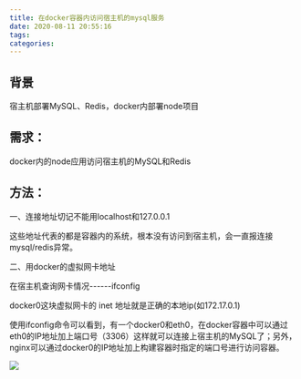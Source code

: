 ```yaml
---
title: 在docker容器内访问宿主机的mysql服务
date: 2020-08-11 20:55:16
tags:
categories:
---
```


## 背景
宿主机部署MySQL、Redis，docker内部署node项目

## 需求：
docker内的node应用访问宿主机的MySQL和Redis

## 方法：

一、连接地址切记不能用localhost和127.0.0.1

这些地址代表的都是容器内的系统，根本没有访问到宿主机，会一直报连接mysql/redis异常。

二、用docker的虚拟网卡地址

在宿主机查询网卡情况------ifconfig

docker0这块虚拟网卡的 inet 地址就是正确的本地ip(如172.17.0.1)

使用ifconfig命令可以看到，有一个docker0和eth0，在docker容器中可以通过eth0的IP地址加上端口号（3306）这样就可以连接上宿主机的MySQL了；另外，nginx可以通过docker0的IP地址加上构建容器时指定的端口号进行访问容器。

![](https://raw.githubusercontent.com/freekingg/king-static/master/20200811205741.png)
